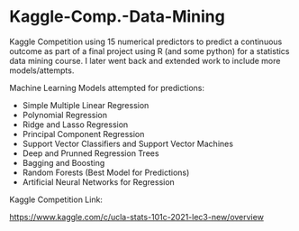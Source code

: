 # Kaggle-Comp.-Data-Mining
Kaggle Competition using 15 numerical predictors to predict a continuous outcome as part of a final project using R (and some python) for a statistics data mining course. I later went back and extended work to include more models/attempts.

Machine Learning Models attempted for predictions:
* Simple Multiple Linear Regression
* Polynomial Regression
* Ridge and Lasso Regression
* Principal Component Regression
* Support Vector Classifiers and Support Vector Machines
* Deep and Prunned Regression Trees
* Bagging and Boosting
* Random Forests (Best Model for Predictions)
* Artificial Neural Networks for Regression


Kaggle Competition Link:  

https://www.kaggle.com/c/ucla-stats-101c-2021-lec3-new/overview
